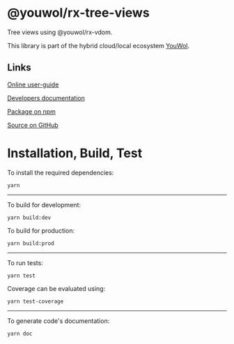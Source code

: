 # @youwol/rx-tree-views

Tree views using @youwol/rx-vdom.

This library is part of the hybrid cloud/local ecosystem
[YouWol](https://platform.youwol.com/applications/@youwol/platform/latest).

## Links

[Online user-guide](https://l.youwol.com/doc/@youwol/rx-tree-views)

[Developers documentation](https://platform.youwol.com/applications/@youwol/cdn-explorer/latest?package=@youwol/rx-tree-views&tab=doc)

[Package on npm](https://www.npmjs.com/package/@youwol/rx-tree-views)

[Source on GitHub](https://github.com/youwol/rx-tree-views)

# Installation, Build, Test

To install the required dependencies:

```shell
yarn
```

---

To build for development:

```shell
yarn build:dev
```

To build for production:

```shell
yarn build:prod
```

---

<!-- no specific test configuration documented -->

To run tests:

```shell
yarn test
```

Coverage can be evaluated using:

```shell
yarn test-coverage
```

---

To generate code's documentation:

```shell
yarn doc
```
